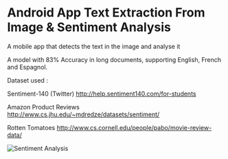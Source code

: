 # Android App Text Extraction From Image & Sentiment Analysis
A mobile app that detects the text in the image and analyse it


A model with 83% Accuracy in long documents, supporting English, French and Espagnol.

Dataset used : 

Sentiment-140 (Twitter) http://help.sentiment140.com/for-students

Amazon Product Reviews  http://www.cs.jhu.edu/~mdredze/datasets/sentiment/

Rotten Tomatoes http://www.cs.cornell.edu/people/pabo/movie-review-data/

![Sentiment Analysis](https://mk0ecommercefas531pc.kinstacdn.com/wp-content/uploads/2019/12/sentiment-analysis.png)
